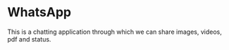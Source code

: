 # WhatsApp
This is a chatting application through which we can share images, videos, pdf and status.
